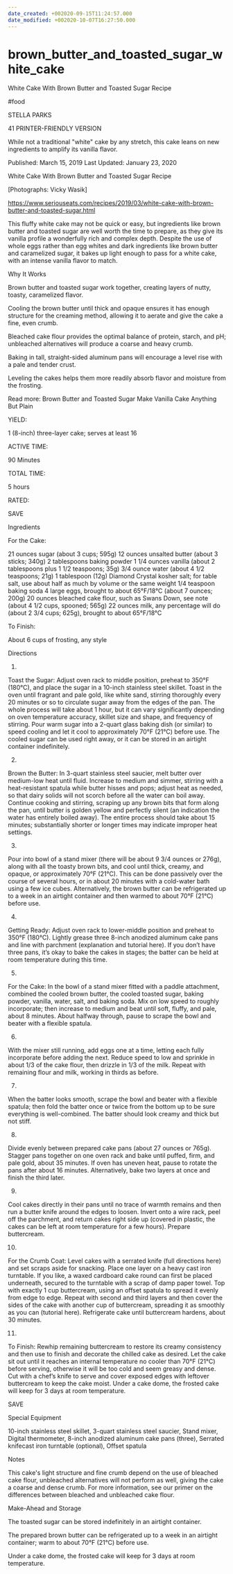 ```yaml
---
date_created: +002020-09-15T11:24:57.000
date_modified: +002020-10-07T16:27:50.000
---
```


# brown_butter_and_toasted_sugar_white_cake

White Cake With Brown Butter and Toasted Sugar Recipe

#food

STELLA PARKS

41 PRINTER-FRIENDLY VERSION

While not a traditional "white" cake by any stretch, this cake leans on new ingredients to amplify its vanilla flavor.

Published: March 15, 2019 Last Updated: January 23, 2020

White Cake With Brown Butter and Toasted Sugar Recipe

[Photographs: Vicky Wasik]

https://www.seriouseats.com/recipes/2019/03/white-cake-with-brown-butter-and-toasted-sugar.html

This fluffy white cake may not be quick or easy, but ingredients like brown butter and toasted sugar are well worth the time to prepare, as they give its vanilla profile a wonderfully rich and complex depth. Despite the use of whole eggs rather than egg whites and dark ingredients like brown butter and caramelized sugar, it bakes up light enough to pass for a white cake, with an intense vanilla flavor to match.

Why It Works

Brown butter and toasted sugar work together, creating layers of nutty, toasty, caramelized flavor.

Cooling the brown butter until thick and opaque ensures it has enough structure for the creaming method, allowing it to aerate and give the cake a fine, even crumb.

Bleached cake flour provides the optimal balance of protein, starch, and pH; unbleached alternatives will produce a coarse and heavy crumb.

Baking in tall, straight-sided aluminum pans will encourage a level rise with a pale and tender crust.

Leveling the cakes helps them more readily absorb flavor and moisture from the frosting.

Read more: Brown Butter and Toasted Sugar Make Vanilla Cake Anything But Plain

YIELD:

1 (8-inch) three-layer cake; serves at least 16

ACTIVE TIME:

90 Minutes

TOTAL TIME:

5 hours

RATED:

    
 SAVE

Ingredients

For the Cake:

21 ounces sugar (about 3 cups; 595g)
12 ounces unsalted butter (about 3 sticks; 340g)
2 tablespoons baking powder
1 1/4 ounces vanilla (about 2 tablespoons plus 1 1/2 teaspoons; 35g)
3/4 ounce water (about 4 1/2 teaspoons; 21g)
1 tablespoon (12g) Diamond Crystal kosher salt; for table salt, use about half as much by volume or the same weight
1/4 teaspoon baking soda
4 large eggs, brought to about 65°F/18°C (about 7 ounces; 200g)
20 ounces bleached cake flour, such as Swans Down, see note (about 4 1/2 cups, spooned; 565g)
22 ounces milk, any percentage will do (about 2 3/4 cups; 625g), brought to about 65°F/18°C

To Finish:

About 6 cups of frosting, any style

Directions

1.

Toast the Sugar: Adjust oven rack to middle position, preheat to 350°F (180°C), and place the sugar in a 10-inch stainless steel skillet. Toast in the oven until fragrant and pale gold, like white sand, stirring thoroughly every 20 minutes or so to circulate sugar away from the edges of the pan. The whole process will take about 1 hour, but it can vary significantly depending on oven temperature accuracy, skillet size and shape, and frequency of stirring. Pour warm sugar into a 2-quart glass baking dish (or similar) to speed cooling and let it cool to approximately 70°F (21°C) before use. The cooled sugar can be used right away, or it can be stored in an airtight container indefinitely.

2.

Brown the Butter: In 3-quart stainless steel saucier, melt butter over medium-low heat until fluid. Increase to medium and simmer, stirring with a heat-resistant spatula while butter hisses and pops; adjust heat as needed, so that dairy solids will not scorch before all the water can boil away. Continue cooking and stirring, scraping up any brown bits that form along the pan, until butter is golden yellow and perfectly silent (an indication the water has entirely boiled away). The entire process should take about 15 minutes; substantially shorter or longer times may indicate improper heat settings.

3.

Pour into bowl of a stand mixer (there will be about 9 3/4 ounces or 276g), along with all the toasty brown bits, and cool until thick, creamy, and opaque, or approximately 70°F (21°C). This can be done passively over the course of several hours, or in about 20 minutes with a cold-water bath using a few ice cubes. Alternatively, the brown butter can be refrigerated up to a week in an airtight container and then warmed to about 70°F (21°C) before use.

4.

Getting Ready: Adjust oven rack to lower-middle position and preheat to 350°F (180°C). Lightly grease three 8-inch anodized aluminum cake pans and line with parchment (explanation and tutorial here). If you don’t have three pans, it’s okay to bake the cakes in stages; the batter can be held at room temperature during this time.

5.

For the Cake: In the bowl of a stand mixer fitted with a paddle attachment, combined the cooled brown butter, the cooled toasted sugar, baking powder, vanilla, water, salt, and baking soda. Mix on low speed to roughly incorporate; then increase to medium and beat until soft, fluffy, and pale, about 8 minutes. About halfway through, pause to scrape the bowl and beater with a flexible spatula.

6.

With the mixer still running, add eggs one at a time, letting each fully incorporate before adding the next. Reduce speed to low and sprinkle in about 1/3 of the cake flour, then drizzle in 1/3 of the milk. Repeat with remaining flour and milk, working in thirds as before.

7.

When the batter looks smooth, scrape the bowl and beater with a flexible spatula; then fold the batter once or twice from the bottom up to be sure everything is well-combined. The batter should look creamy and thick but not stiff.

8.

Divide evenly between prepared cake pans (about 27 ounces or 765g). Stagger pans together on one oven rack and bake until puffed, firm, and pale gold, about 35 minutes. If oven has uneven heat, pause to rotate the pans after about 16 minutes. Alternatively, bake two layers at once and finish the third later.

9.

Cool cakes directly in their pans until no trace of warmth remains and then run a butter knife around the edges to loosen. Invert onto a wire rack, peel off the parchment, and return cakes right side up (covered in plastic, the cakes can be left at room temperature for a few hours). Prepare buttercream.

10.

For the Crumb Coat: Level cakes with a serrated knife (full directions here) and set scraps aside for snacking. Place one layer on a heavy cast iron turntable. If you like, a waxed cardboard cake round can first be placed underneath, secured to the turntable with a scrap of damp paper towel. Top with exactly 1 cup buttercream, using an offset spatula to spread it evenly from edge to edge. Repeat with second and third layers and then cover the sides of the cake with another cup of buttercream, spreading it as smoothly as you can (tutorial here). Refrigerate cake until buttercream hardens, about 30 minutes.

11.

To Finish: Rewhip remaining buttercream to restore its creamy consistency and then use to finish and decorate the chilled cake as desired. Let the cake sit out until it reaches an internal temperature no cooler than 70°F (21°C) before serving, otherwise it will be too cold and seem greasy and dense. Cut with a chef’s knife to serve and cover exposed edges with leftover buttercream to keep the cake moist. Under a cake dome, the frosted cake will keep for 3 days at room temperature.

 SAVE

Special Equipment

10-inch stainless steel skillet, 3-quart stainless steel saucier, Stand mixer, Digital thermometer, 8-inch anodized aluminum cake pans (three), Serrated knifecast iron turntable (optional), Offset spatula

Notes

This cake's light structure and fine crumb depend on the use of bleached cake flour, unbleached alternatives will not perform as well, giving the cake a coarse and dense crumb. For more information, see our primer on the differences between bleached and unbleached cake flour.

Make-Ahead and Storage

The toasted sugar can be stored indefinitely in an airtight container.

The prepared brown butter can be refrigerated up to a week in an airtight container; warm to about 70°F (21°C) before use.

Under a cake dome, the frosted cake will keep for 3 days at room temperature.
